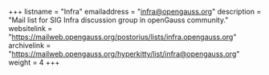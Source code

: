 +++
listname = "Infra"
emailaddress = "infra@opengauss.org"
description = "Mail list for SIG Infra discussion group in openGauss community."
websitelink = "https://mailweb.opengauss.org/postorius/lists/infra.opengauss.org"
archivelink = "https://mailweb.opengauss.org/hyperkitty/list/infra@opengauss.org"
weight =  4
+++